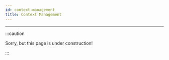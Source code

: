 ```yaml
---
id: context-management
title: Context Management
---
```


---------------

:::caution

Sorry, but this page is under construction!

:::